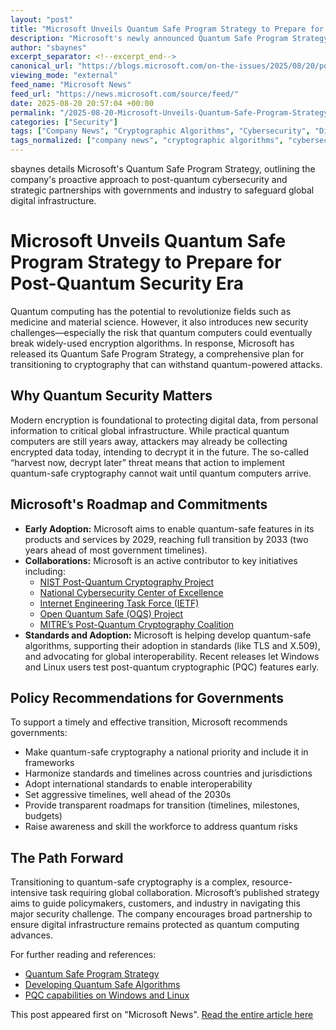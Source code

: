 ```yaml
---
layout: "post"
title: "Microsoft Unveils Quantum Safe Program Strategy to Prepare for Post-Quantum Security Era"
description: "Microsoft's newly announced Quantum Safe Program Strategy sets forth a detailed plan for enabling quantum-resistant cryptographic capabilities across its products and services, with the aim of preparing customers and partners for the coming era of quantum computing. The initiative outlines early adoption milestones, government and industry partnerships, recommended policy actions, and a vision for secure digital infrastructure in the face of quantum-driven threats."
author: "sbaynes"
excerpt_separator: <!--excerpt_end-->
canonical_url: "https://blogs.microsoft.com/on-the-issues/2025/08/20/post-quantum-resilience-building-secure-foundations/"
viewing_mode: "external"
feed_name: "Microsoft News"
feed_url: "https://news.microsoft.com/source/feed/"
date: 2025-08-20 20:57:04 +00:00
permalink: "/2025-08-20-Microsoft-Unveils-Quantum-Safe-Program-Strategy-to-Prepare-for-Post-Quantum-Security-Era.html"
categories: ["Security"]
tags: ["Company News", "Cryptographic Algorithms", "Cybersecurity", "Digital Infrastructure", "Encryption", "Internet Engineering Task Force", "Linux", "Microsoft Security", "MITRE", "National Security", "News", "NIST", "On The Issues", "Open Quantum Safe Project", "Policy Recommendations", "Post Quantum Cryptography", "PQC Capabilities", "Quantum Computing", "Quantum Safe Program", "Security", "TLS", "Windows", "Workforce Readiness", "X.509"]
tags_normalized: ["company news", "cryptographic algorithms", "cybersecurity", "digital infrastructure", "encryption", "internet engineering task force", "linux", "microsoft security", "mitre", "national security", "news", "nist", "on the issues", "open quantum safe project", "policy recommendations", "post quantum cryptography", "pqc capabilities", "quantum computing", "quantum safe program", "security", "tls", "windows", "workforce readiness", "xdot509"]
---
```


sbaynes details Microsoft's Quantum Safe Program Strategy, outlining the company's proactive approach to post-quantum cybersecurity and strategic partnerships with governments and industry to safeguard global digital infrastructure.<!--excerpt_end-->

# Microsoft Unveils Quantum Safe Program Strategy to Prepare for Post-Quantum Security Era

Quantum computing has the potential to revolutionize fields such as medicine and material science. However, it also introduces new security challenges—especially the risk that quantum computers could eventually break widely-used encryption algorithms. In response, Microsoft has released its Quantum Safe Program Strategy, a comprehensive plan for transitioning to cryptography that can withstand quantum-powered attacks.

## Why Quantum Security Matters

Modern encryption is foundational to protecting digital data, from personal information to critical global infrastructure. While practical quantum computers are still years away, attackers may already be collecting encrypted data today, intending to decrypt it in the future. The so-called “harvest now, decrypt later” threat means that action to implement quantum-safe cryptography cannot wait until quantum computers arrive.

## Microsoft's Roadmap and Commitments

- **Early Adoption:** Microsoft aims to enable quantum-safe features in its products and services by 2029, reaching full transition by 2033 (two years ahead of most government timelines).
- **Collaborations:** Microsoft is an active contributor to key initiatives including:
  - [NIST Post-Quantum Cryptography Project](https://csrc.nist.gov/projects/post-quantum-cryptography/post-quantum-cryptography-standardization)
  - [National Cybersecurity Center of Excellence](https://www.nccoe.nist.gov/crypto-agility-considerations-migrating-post-quantum-cryptographic-algorithms)
  - [Internet Engineering Task Force (IETF)](https://datatracker.ietf.org/wg/pquip/about/)
  - [Open Quantum Safe (OQS) Project](https://openquantumsafe.org/)
  - [MITRE’s Post-Quantum Cryptography Coalition](https://www.mitre.org/news-insights/news-release/post-quantum-cryptography-coalition-launches)
- **Standards and Adoption:** Microsoft is helping develop quantum-safe algorithms, supporting their adoption in standards (like TLS and X.509), and advocating for global interoperability. Recent releases let Windows and Linux users test post-quantum cryptographic (PQC) features early.

## Policy Recommendations for Governments

To support a timely and effective transition, Microsoft recommends governments:

- Make quantum-safe cryptography a national priority and include it in frameworks
- Harmonize standards and timelines across countries and jurisdictions
- Adopt international standards to enable interoperability
- Set aggressive timelines, well ahead of the 2030s
- Provide transparent roadmaps for transition (timelines, milestones, budgets)
- Raise awareness and skill the workforce to address quantum risks

## The Path Forward

Transitioning to quantum-safe cryptography is a complex, resource-intensive task requiring global collaboration. Microsoft’s published strategy aims to guide policymakers, customers, and industry in navigating this major security challenge. The company encourages broad partnership to ensure digital infrastructure remains protected as quantum computing advances.

For further reading and references:

- [Quantum Safe Program Strategy](https://aka.ms/QSP/Strategy-2025)
- [Developing Quantum Safe Algorithms](https://www.microsoft.com/en-us/research/project/post-quantum-cryptography/)
- [PQC capabilities on Windows and Linux](https://techcommunity.microsoft.com/blog/microsoft-security-blog/post-quantum-cryptography-comes-to-windows-insiders-and-linux/4413803)

This post appeared first on "Microsoft News". [Read the entire article here](https://blogs.microsoft.com/on-the-issues/2025/08/20/post-quantum-resilience-building-secure-foundations/)

